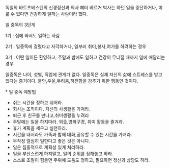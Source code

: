 독일의 바트츠베스텐의 신경정신과 의사 페터 베르거 박사는 하던 일을 중단하거나, 미룰 수 있다면 건강하게 일하는 사람이라 했다.

일 중독의 3단계

1기 : 집에 와서도 일하는 사람

2기 : 일중독에 걸렸다고 자각하거나, 일부러 취미,봉사,여가를 하려하는 경우

3기 : 어떤 일이든 환영하고, 주말과 밤에도 일하고 건강이 무너질 때까지 일에 매달리는 경우

일중독은 나이, 성별, 직업에 관계가 없다. 일중독은 실제 자신의 삶에 스트레스를 받고 있다는 증거이다. 불안,우울,두려움,허전함을 감추기 위한 행동인 것이다.

\* 일 중독 예방법

-   쉬는 시간을 정하고 쉬어라.
-   회사는 조직이다. 자신의 사생활을 가져라.
-   퇴근 후 친구를 만나고,취미생활을 누려라
-   주말에는 일을 하지마라. 외출,영화구경, 취미 활동을 즐겨라.
-   휴가 계획을 세우고 실천하라.
-   시간을 내서라도 가족과 함께 대화,공유할 수 있는 시간을 가져라.
-   무작정 열심히 일한다고 좋은 것은 아니다.
-   일은 집중적으로 계획성 있게 처리하라.
-   일을 부산스럽게 하지말고, 일의 순위를 정해놓고 하라.
-   스스로 조절이 힘들면 주위에 도움도 청하고, 필요하면 정신과 상담도 하라.


